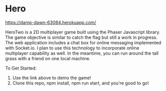 # Hero

https://damp-dawn-63084.herokuapp.com/

  HeroTwo is a 2D multiplayer game built using the Phaser Javascript library. The game objective is similar to catch the flag but still a work in progress. The web application includes a chat box for online messaging implemented with Socket.io. I plan to use this technology to incorporate online multiplayer capability as well. In the meantime, you can run around the tall grass with a friend on one local machine.

To Get Started:
  1. Use the link above to demo the game!
  2. Clone this repo, npm install, npm run start, and you're good to go!
